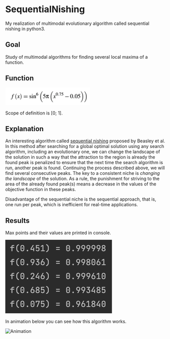 # SequentialNishing

My realization of multimodal evolutionary algorithm called sequential nishing in python3.

## Goal

Study of multimodal algorithms for finding several local maxima of a function.

## Function

![Function](pictures/function.png)

Scope of definition is [0; 1].

## Explanation

An interesting algorithm called [sequential nishing](https://direct.mit.edu/evco/article-abstract/1/2/101/1103/A-Sequential-Niche-Technique-for-Multimodal?redirectedFrom=fulltext) proposed by Beasley et al. In this method after searching for a global optimal solution using any search algorithm, including an evolutionary one, we can change the landscape of the solution in such a way that the attraction to the region is already the found peak is penalized to ensure that the next time the search algorithm is run, another peak is found. Continuing the process described above, we will find several consecutive peaks. The key to a consistent niche is _changing the landscape_ of the solution. As a rule, the punishment for striving to the area of the already found peak(s) means a decrease in the values of the objective function in these peaks.

Disadvantage of the sequential niche is the sequential approach, that is, one run per peak, which is inefficient for real-time applications.

## Results

Max points and their values are printed in console.

![Console Output](pictures/console.png)

In animation below you can see how this algorithm works.

![Animation](pictures/animation.gif)
